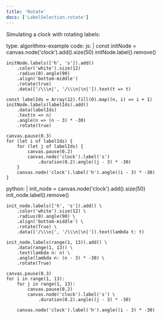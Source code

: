```yaml
---
title: 'Rotate'
docs: ['LabelSelection.rotate']
---
```


Simulating a clock with rotating labels:

<data type='yaml'>
type: algorithmx-example
code:
  js: |
    const initNode = canvas.node('clock').add().size(50)
    initNode.label().remove()
    
    initNode.labels(['h', 's']).add()
        .color('white').size(12)
        .radius(0).angle(90)
        .align('bottom-middle')
        .rotate(true)
        .data(['/\\\n|', '/\\\n|\n|']).text(t => t)
    
    const labelIds = Array(12).fill(0).map((n, i) => i + 1)
    initNode.labels(labelIds).add()
        .data(labelIds)
        .text(n => n)
        .angle(n => (n - 3) * -30)
        .rotate(true)
    
    canvas.pause(0.3)
    for (let i of labelIds) {
        for (let j of labelIds) {
            canvas.pause(0.2)
            canvas.node('clock').label('s')
                .duration(0.2).angle((j - 3) * -30)
        }
        canvas.node('clock').label('h').angle((i - 3) * -30)
    }
  python: |
    init_node = canvas.node('clock').add().size(50)
    init_node.label().remove()
    
    init_node.labels(['h', 's']).add() \
        .color('white').size(12) \
        .radius(0).angle(90) \
        .align('bottom-middle') \
        .rotate(True) \
        .data(['/\\\n|', '/\\\n|\n|']).text(lambda t: t)
    
    init_node.labels(range(1, 13)).add() \
        .data(range(1, 13)) \
        .text(lambda n: n) \
        .angle(lambda n: (n - 3) * -30) \
        .rotate(True)
    
    canvas.pause(0.3)
    for i in range(1, 13):
        for j in range(1, 13):
            canvas.pause(0.2)
            canvas.node('clock').label('s') \
                .duration(0.2).angle((j - 3) * -30)
        
        canvas.node('clock').label('h').angle((i - 3) * -30)
</data>
